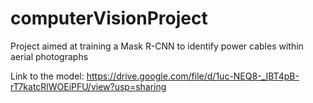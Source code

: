 # computerVisionProject
Project aimed at training a Mask R-CNN to identify power cables within aerial photographs

Link to the model: https://drive.google.com/file/d/1uc-NEQ8-_IBT4pB-rT7katcRlWOEiPFU/view?usp=sharing 
